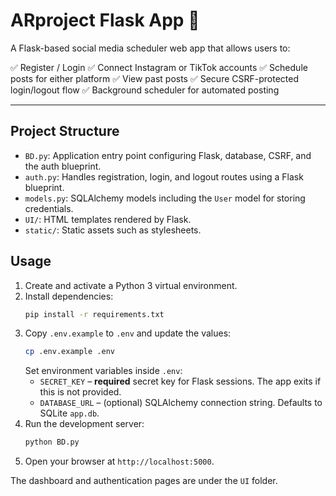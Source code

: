 # ARproject Flask App 🚀

A Flask-based social media scheduler web app that allows users to:

✅ Register / Login
✅ Connect Instagram or TikTok accounts
✅ Schedule posts for either platform
✅ View past posts
✅ Secure CSRF-protected login/logout flow
✅ Background scheduler for automated posting

---

## Project Structure

- `BD.py`: Application entry point configuring Flask, database, CSRF, and the auth blueprint.
- `auth.py`: Handles registration, login, and logout routes using a Flask blueprint.
- `models.py`: SQLAlchemy models including the `User` model for storing credentials.
- `UI/`: HTML templates rendered by Flask.
- `static/`: Static assets such as stylesheets.

## Usage

1. Create and activate a Python 3 virtual environment.
2. Install dependencies:
   ```bash
   pip install -r requirements.txt
   ```
3. Copy `.env.example` to `.env` and update the values:
   ```bash
   cp .env.example .env
   ```
   Set environment variables inside `.env`:
   - `SECRET_KEY` – **required** secret key for Flask sessions. The app exits if this is not provided.
   - `DATABASE_URL` – (optional) SQLAlchemy connection string. Defaults to SQLite `app.db`.
4. Run the development server:
   ```bash
   python BD.py
   ```
5. Open your browser at `http://localhost:5000`.

The dashboard and authentication pages are under the `UI` folder.
